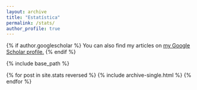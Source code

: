 ```yaml
---
layout: archive
title: "Estatística"
permalink: /stats/
author_profile: true
---
```


{% if author.googlescholar %}
  You can also find my articles on <u><a href="{{author.googlescholar}}">my Google Scholar profile</a>.</u>
{% endif %}

{% include base_path %}

{% for post in site.stats reversed %}
  {% include archive-single.html %}
{% endfor %}
